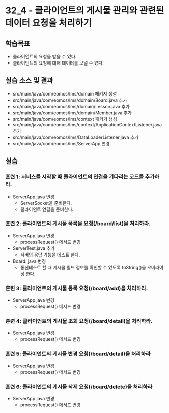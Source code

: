 # 32_4 - 클라이언트의 게시물 관리와 관련된 데이터 요청을 처리하기

## 학습목표

- 클라이언트의 요청을 받을 수 있다.
- 클라이언트의 요청에 대해 데이터를 보낼 수 있다.  

## 실습 소스 및 결과

- src/main/java/com/eomcs/lms/domain 패키지 생성
- src/main/java/com/eomcs/lms/domain/Board.java 추가
- src/main/java/com/eomcs/lms/domain/Lesson.java 추가
- src/main/java/com/eomcs/lms/domain/Member.java 추가
- src/main/java/com/eomcs/lms/context 패키기 생성
- src/main/java/com/eomcs/lms/context/ApplicationContextListener.java 추가
- src/main/java/com/eomcs/lms/DataLoaderListener.java 추가
- src/main/java/com/eomcs/lms/ServerApp 변경

## 실습  

### 훈련 1: 서비스를 시작할 때 클라이언트의 연결을 기다리는 코드를 추가하라. 

- ServerApp.java 변경
  - ServerSocket을 준비한다. 
  - 클라이언트 연결을 준비한다. 
  
  
### 훈련 2: 클라이언트의 게시물 목록을 요청(/board/list)을 처리하라.
- ServerApp.java 변경
  - processRequest() 메서드 변경 
- ServerTest.java 추가
  - 서버의 응답 기능을 테스트 한다.
- Board. java 변경
  - 통신테스트 할 때 게시물 필드 정보를 확인할 수 있도록 toString()을 오버라이딩 한다. 

### 훈련 3: 클라이언트의 게시물 등록 요청(/board/add)을 처리하라.
- ServerApp.java 변경
  - processRequest() 메서드 변경 

### 훈련 4: 클라이언트의 게시물 조회 요청(/board/detail)을 처리하라.
- ServerApp.java 변경
  - processRequest() 메서드 변경  


### 훈련 5: 클라이언트의 게시물 변경 요청(/board/detail)을 처리하라
- ServerApp.java 변경
  - processRequest() 메서드 변경  
  
### 훈련 6: 클라이언트의 게시물 삭제 요청(/board/delete)을 처리하라
- ServerApp.java 변경
  - processRequest() 메서드 변경  
  
  
